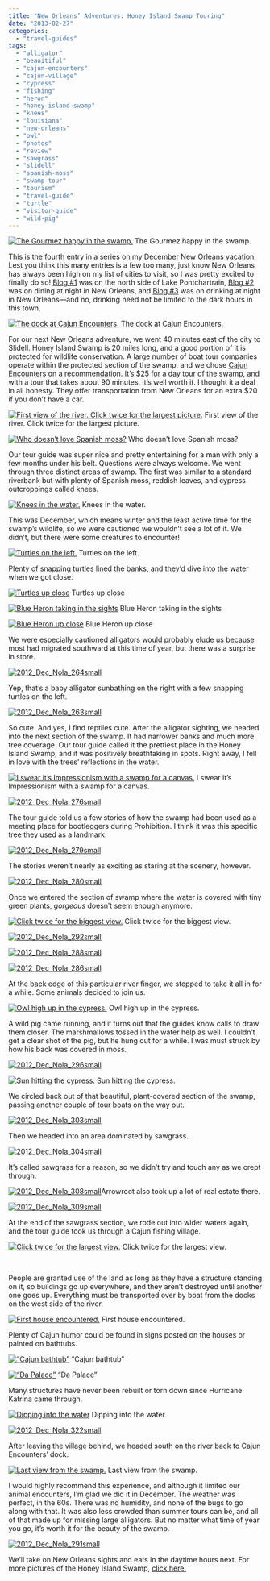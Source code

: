 ```yaml
---
title: "New Orleans’ Adventures: Honey Island Swamp Touring"
date: "2013-02-27"
categories:
  - "travel-guides"
tags:
  - "alligator"
  - "beauitiful"
  - "cajun-encounters"
  - "cajun-village"
  - "cypress"
  - "fishing"
  - "heron"
  - "honey-island-swamp"
  - "knees"
  - "louisiana"
  - "new-orleans"
  - "owl"
  - "photos"
  - "review"
  - "sawgrass"
  - "slidell"
  - "spanish-moss"
  - "swamp-tour"
  - "tourism"
  - "travel-guide"
  - "turtle"
  - "visitor-guide"
  - "wild-pig"
---
```





<div class="caption">

[![The Gourmez happy in the swamp.](http://www.rebeccagomezfarrell.com/wp-content/uploads/2013/02/2012_Dec_Nola_283small.jpg)](http://www.rebeccagomezfarrell.com/2013/02/new-orleans-adventures-honey-island-swamp-touring/2012_dec_nola_283small/) The Gourmez happy in the swamp.</div>


This is the fourth entry in a series on my December New Orleans vacation. Lest you think this many entries is a few too many, just know New Orleans has always been high on my list of cities to visit, so I was pretty excited to finally do so! [Blog #1](http://www.rebeccagomezfarrell.com/2013/02/travelogue-abita-springs-and-covington-la/) was on the north side of Lake Pontchartrain, [Blog #2](http://www.rebeccagomezfarrell.com/2013/02/eats-and-night-sights-in-new-orleans/) was on dining at night in New Orleans, and [Blog #3](http://www.rebeccagomezfarrell.com/2013/02/cocktails-and-other-night-sights-in-new-orleans/) was on drinking at night in New Orleans—and no, drinking need not be limited to the dark hours in this town.




<div class="caption">

[![The dock at Cajun Encounters.](http://www.rebeccagomezfarrell.com/wp-content/uploads/2013/02/2012_Dec_Nola_243small.jpg)](http://www.rebeccagomezfarrell.com/2013/02/new-orleans-adventures-honey-island-swamp-touring/2012_dec_nola_243small/) The dock at Cajun Encounters.</div>


For our next New Orleans adventure, we went 40 minutes east of the city to Slidell. Honey Island Swamp is 20 miles long, and a good portion of it is protected for wildlife conservation. A large number of boat tour companies operate within the protected section of the swamp, and we chose [Cajun Encounters](http://www.cajunencounters.com/) on a recommendation. It’s $25 for a day tour of the swamp, and with a tour that takes about 90 minutes, it’s well worth it. I thought it a deal in all honesty. They offer transportation from New Orleans for an extra $20 if you don’t have a car.




<div class="caption">

[![First view of the river. Click twice for the largest picture.](http://www.rebeccagomezfarrell.com/wp-content/uploads/2013/02/2012_Dec_Nola_244small.jpg)](http://www.rebeccagomezfarrell.com/2013/02/new-orleans-adventures-honey-island-swamp-touring/2012_dec_nola_244small/) First view of the river. Click twice for the largest picture.</div>





<div class="caption">

[![Who doesn’t love Spanish moss?](http://www.rebeccagomezfarrell.com/wp-content/uploads/2013/02/2012_Dec_Nola_254small.jpg)](http://www.rebeccagomezfarrell.com/2013/02/new-orleans-adventures-honey-island-swamp-touring/2012_dec_nola_254small/) Who doesn’t love Spanish moss?</div>


Our tour guide was super nice and pretty entertaining for a man with only a few months under his belt. Questions were always welcome. We went through three distinct areas of swamp. The first was similar to a standard riverbank but with plenty of Spanish moss, reddish leaves, and cypress outcroppings called knees.




<div class="caption">

[![Knees in the water.](http://www.rebeccagomezfarrell.com/wp-content/uploads/2013/02/2012_Dec_Nola_251small.jpg)](http://www.rebeccagomezfarrell.com/2013/02/new-orleans-adventures-honey-island-swamp-touring/2012_dec_nola_251small/) Knees in the water.</div>


This was December, which means winter and the least active time for the swamp’s wildlife, so we were cautioned we wouldn’t see a lot of it. We didn’t, but there were some creatures to encounter!




<div class="caption">

[![Turtles on the left.](http://www.rebeccagomezfarrell.com/wp-content/uploads/2013/02/2012_Dec_Nola_252small.jpg)](http://www.rebeccagomezfarrell.com/2013/02/new-orleans-adventures-honey-island-swamp-touring/2012_dec_nola_252small/) Turtles on the left.</div>


Plenty of snapping turtles lined the banks, and they’d dive into the water when we got close.




<div class="caption">

[![Turtles up close](http://www.rebeccagomezfarrell.com/wp-content/uploads/2013/02/2012_Dec_Nola_253small.jpg)](http://www.rebeccagomezfarrell.com/2013/02/new-orleans-adventures-honey-island-swamp-touring/2012_dec_nola_253small/) Turtles up close</div>





<div class="caption">

[![Blue Heron taking in the sights](http://www.rebeccagomezfarrell.com/wp-content/uploads/2013/02/2012_Dec_Nola_259small.jpg)](http://www.rebeccagomezfarrell.com/2013/02/new-orleans-adventures-honey-island-swamp-touring/2012_dec_nola_259small/) Blue Heron taking in the sights</div>





<div class="caption">

[![Blue Heron up close](http://www.rebeccagomezfarrell.com/wp-content/uploads/2013/02/2012_Dec_Nola_260small.jpg)](http://www.rebeccagomezfarrell.com/2013/02/new-orleans-adventures-honey-island-swamp-touring/2012_dec_nola_260small/) Blue Heron up close</div>


We were especially cautioned alligators would probably elude us because most had migrated southward at this time of year, but there was a surprise in store.

[![2012_Dec_Nola_264small](http://www.rebeccagomezfarrell.com/wp-content/uploads/2013/02/2012_Dec_Nola_264small.jpg)](http://www.rebeccagomezfarrell.com/2013/02/new-orleans-adventures-honey-island-swamp-touring/2012_dec_nola_264small/)

Yep, that’s a baby alligator sunbathing on the right with a few snapping turtles on the left.

[![2012_Dec_Nola_263small](http://www.rebeccagomezfarrell.com/wp-content/uploads/2013/02/2012_Dec_Nola_263small.jpg)](http://www.rebeccagomezfarrell.com/2013/02/new-orleans-adventures-honey-island-swamp-touring/2012_dec_nola_263small/)

So cute. And yes, I find reptiles cute. After the alligator sighting, we headed into the next section of the swamp. It had narrower banks and much more tree coverage. Our tour guide called it the prettiest place in the Honey Island Swamp, and it was positively breathtaking in spots. Right away, I fell in love with the trees’ reflections in the water.




<div class="caption">

[![I swear it’s Impressionism with a swamp for a canvas.](http://www.rebeccagomezfarrell.com/wp-content/uploads/2013/02/2012_Dec_Nola_271small.jpg)](http://www.rebeccagomezfarrell.com/2013/02/new-orleans-adventures-honey-island-swamp-touring/2012_dec_nola_271small/) I swear it’s Impressionism with a swamp for a canvas.</div>


[![2012_Dec_Nola_276small](http://www.rebeccagomezfarrell.com/wp-content/uploads/2013/02/2012_Dec_Nola_276small.jpg)](http://www.rebeccagomezfarrell.com/2013/02/new-orleans-adventures-honey-island-swamp-touring/2012_dec_nola_276small/)

The tour guide told us a few stories of how the swamp had been used as a meeting place for bootleggers during Prohibition. I think it was this specific tree they used as a landmark:

[![2012_Dec_Nola_279small](http://www.rebeccagomezfarrell.com/wp-content/uploads/2013/02/2012_Dec_Nola_279small.jpg)](http://www.rebeccagomezfarrell.com/2013/02/new-orleans-adventures-honey-island-swamp-touring/2012_dec_nola_279small/)

The stories weren’t nearly as exciting as staring at the scenery, however.

[![2012_Dec_Nola_280small](http://www.rebeccagomezfarrell.com/wp-content/uploads/2013/02/2012_Dec_Nola_280small.jpg)](http://www.rebeccagomezfarrell.com/2013/02/new-orleans-adventures-honey-island-swamp-touring/2012_dec_nola_280small/)

Once we entered the section of swamp where the water is covered with tiny green plants, _gorgeous_ doesn’t seem enough anymore.




<div class="caption">

[![Click twice for the biggest view.](http://www.rebeccagomezfarrell.com/wp-content/uploads/2013/02/2012_Dec_Nola_289small-1024x315.jpg)](http://www.rebeccagomezfarrell.com/2013/02/new-orleans-adventures-honey-island-swamp-touring/2012_dec_nola_289small/) Click twice for the biggest view.</div>


[![2012_Dec_Nola_292small](http://www.rebeccagomezfarrell.com/wp-content/uploads/2013/02/2012_Dec_Nola_292small.jpg)](http://www.rebeccagomezfarrell.com/2013/02/new-orleans-adventures-honey-island-swamp-touring/2012_dec_nola_292small/)

[![2012_Dec_Nola_288small](http://www.rebeccagomezfarrell.com/wp-content/uploads/2013/02/2012_Dec_Nola_288small.jpg)](http://www.rebeccagomezfarrell.com/2013/02/new-orleans-adventures-honey-island-swamp-touring/2012_dec_nola_288small/)

[![2012_Dec_Nola_286small](http://www.rebeccagomezfarrell.com/wp-content/uploads/2013/02/2012_Dec_Nola_286small.jpg)](http://www.rebeccagomezfarrell.com/2013/02/new-orleans-adventures-honey-island-swamp-touring/2012_dec_nola_286small/)

At the back edge of this particular river finger, we stopped to take it all in for a while. Some animals decided to join us.




<div class="caption">

[![Owl high up in the cypress.](http://www.rebeccagomezfarrell.com/wp-content/uploads/2013/02/2012_Dec_Nola_294small.jpg)](http://www.rebeccagomezfarrell.com/2013/02/new-orleans-adventures-honey-island-swamp-touring/2012_dec_nola_294small/) Owl high up in the cypress.</div>


A wild pig came running, and it turns out that the guides know calls to draw them closer. The marshmallows tossed in the water help as well. I couldn’t get a clear shot of the pig, but he hung out for a while. I was must struck by how his back was covered in moss.

[![2012_Dec_Nola_296small](http://www.rebeccagomezfarrell.com/wp-content/uploads/2013/02/2012_Dec_Nola_296small.jpg)](http://www.rebeccagomezfarrell.com/2013/02/new-orleans-adventures-honey-island-swamp-touring/2012_dec_nola_296small/)




<div class="caption">

[![Sun hitting the cypress.](http://www.rebeccagomezfarrell.com/wp-content/uploads/2013/02/2012_Dec_Nola_298small.jpg)](http://www.rebeccagomezfarrell.com/2013/02/new-orleans-adventures-honey-island-swamp-touring/2012_dec_nola_298small/) Sun hitting the cypress.</div>


We circled back out of that beautiful, plant-covered section of the swamp, passing another couple of tour boats on the way out.

[![2012_Dec_Nola_303small](http://www.rebeccagomezfarrell.com/wp-content/uploads/2013/02/2012_Dec_Nola_303small.jpg)](http://www.rebeccagomezfarrell.com/2013/02/new-orleans-adventures-honey-island-swamp-touring/2012_dec_nola_303small/)

Then we headed into an area dominated by sawgrass.

[![2012_Dec_Nola_304small](http://www.rebeccagomezfarrell.com/wp-content/uploads/2013/02/2012_Dec_Nola_304small.jpg)](http://www.rebeccagomezfarrell.com/2013/02/new-orleans-adventures-honey-island-swamp-touring/2012_dec_nola_304small/)

It’s called sawgrass for a reason, so we didn’t try and touch any as we crept through.

[![2012_Dec_Nola_308small](http://www.rebeccagomezfarrell.com/wp-content/uploads/2013/02/2012_Dec_Nola_308small.jpg)](http://www.rebeccagomezfarrell.com/2013/02/new-orleans-adventures-honey-island-swamp-touring/2012_dec_nola_308small/)Arrowroot also took up a lot of real estate there.

[![2012_Dec_Nola_309small](http://www.rebeccagomezfarrell.com/wp-content/uploads/2013/02/2012_Dec_Nola_309small.jpg)](http://www.rebeccagomezfarrell.com/2013/02/new-orleans-adventures-honey-island-swamp-touring/2012_dec_nola_309small/)

At the end of the sawgrass section, we rode out into wider waters again, and the tour guide took us through a Cajun fishing village.




<div class="caption">

[![Click twice for the largest view.](http://www.rebeccagomezfarrell.com/wp-content/uploads/2013/02/2012_Dec_Nola_319small-1024x339.jpg)](http://www.rebeccagomezfarrell.com/2013/02/new-orleans-adventures-honey-island-swamp-touring/2012_dec_nola_319small/) Click twice for the largest view.</div>


 

People are granted use of the land as long as they have a structure standing on it, so buildings go up everywhere, and they aren’t destroyed until another one goes up. Everything must be transported over by boat from the docks on the west side of the river.




<div class="caption">

[![First house encountered.](http://www.rebeccagomezfarrell.com/wp-content/uploads/2013/02/2012_Dec_Nola_311small.jpg)](http://www.rebeccagomezfarrell.com/2013/02/new-orleans-adventures-honey-island-swamp-touring/2012_dec_nola_311small/) First house encountered.</div>


Plenty of Cajun humor could be found in signs posted on the houses or painted on bathtubs.




<div class="caption">

[![ “Cajun bathtub”](http://www.rebeccagomezfarrell.com/wp-content/uploads/2013/02/2012_Dec_Nola_315small.jpg)](http://www.rebeccagomezfarrell.com/2013/02/new-orleans-adventures-honey-island-swamp-touring/2012_dec_nola_315small/) “Cajun bathtub”</div>





<div class="caption">

[![“Da Palace”](http://www.rebeccagomezfarrell.com/wp-content/uploads/2013/02/2012_Dec_Nola_326small.jpg)](http://www.rebeccagomezfarrell.com/2013/02/new-orleans-adventures-honey-island-swamp-touring/2012_dec_nola_326small/) “Da Palace”</div>


Many structures have never been rebuilt or torn down since Hurricane Katrina came through.




<div class="caption">

[![Dipping into the water](http://www.rebeccagomezfarrell.com/wp-content/uploads/2013/02/2012_Dec_Nola_320small.jpg)](http://www.rebeccagomezfarrell.com/2013/02/new-orleans-adventures-honey-island-swamp-touring/2012_dec_nola_320small/) Dipping into the water</div>


[![2012_Dec_Nola_322small](http://www.rebeccagomezfarrell.com/wp-content/uploads/2013/02/2012_Dec_Nola_322small.jpg)](http://www.rebeccagomezfarrell.com/2013/02/new-orleans-adventures-honey-island-swamp-touring/2012_dec_nola_322small/)

After leaving the village behind, we headed south on the river back to Cajun Encounters’ dock.




<div class="caption">

[![ Last view from the swamp.](http://www.rebeccagomezfarrell.com/wp-content/uploads/2013/02/2012_Dec_Nola_330small.jpg)](http://www.rebeccagomezfarrell.com/2013/02/new-orleans-adventures-honey-island-swamp-touring/2012_dec_nola_330small/) Last view from the swamp.</div>


I would highly recommend this experience, and although it limited our animal encounters, I’m glad we did it in December. The weather was perfect, in the 60s. There was no humidity, and none of the bugs to go along with that. It was also less crowded than summer tours can be, and all of that made up for missing large alligators. But no matter what time of year you go, it’s worth it for the beauty of the swamp.

[![2012_Dec_Nola_291small](http://www.rebeccagomezfarrell.com/wp-content/uploads/2013/02/2012_Dec_Nola_291small.jpg)](http://www.rebeccagomezfarrell.com/2013/02/new-orleans-adventures-honey-island-swamp-touring/2012_dec_nola_291small/)

We’ll take on New Orleans sights and eats in the daytime hours next. For more pictures of the Honey Island Swamp, [click here.](https://www.facebook.com/media/set/?set=a.10151175996239607.451837.567409606&type=1&l=59206861db)
